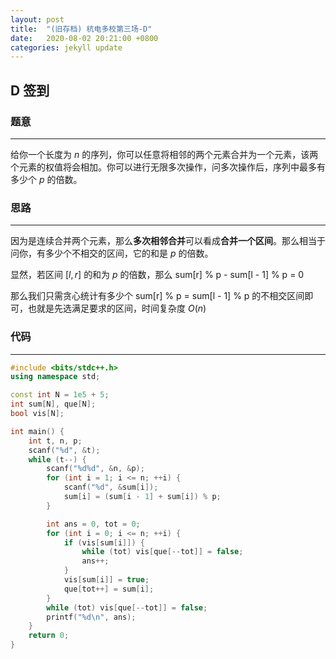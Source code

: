 ```yaml
---
layout: post
title:  "(旧存档) 杭电多校第三场-D"
date:   2020-08-02 20:21:00 +0800
categories: jekyll update
---
```

## D 签到

### 题意

---
给你一个长度为 $n$ 的序列，你可以任意将相邻的两个元素合并为一个元素，该两个元素的权值将会相加。你可以进行无限多次操作，问多次操作后，序列中最多有多少个 $p$ 的倍数。

### 思路

---

因为是连续合并两个元素，那么**多次相邻合并**可以看成**合并一个区间**。那么相当于问你，有多少个不相交的区间，它的和是 $p$ 的倍数。

显然，若区间 $[l, r]$ 的和为 $p$ 的倍数，那么 sum[r] % p - sum[l - 1] % p = 0

那么我们只需贪心统计有多少个 sum[r] % p = sum[l - 1] % p 的不相交区间即可，也就是先选满足要求的区间，时间复杂度 $O(n)$

### 代码

---

```c++
#include <bits/stdc++.h>
using namespace std;

const int N = 1e5 + 5;
int sum[N], que[N];
bool vis[N];

int main() {
    int t, n, p;
    scanf("%d", &t);
    while (t--) {
        scanf("%d%d", &n, &p);
        for (int i = 1; i <= n; ++i) {
            scanf("%d", &sum[i]);
            sum[i] = (sum[i - 1] + sum[i]) % p;
        }

        int ans = 0, tot = 0;
        for (int i = 0; i <= n; ++i) {
            if (vis[sum[i]]) {
                while (tot) vis[que[--tot]] = false;
                ans++;
            }
            vis[sum[i]] = true;
            que[tot++] = sum[i];
        }
        while (tot) vis[que[--tot]] = false;
        printf("%d\n", ans);
    }
    return 0;
}
```
